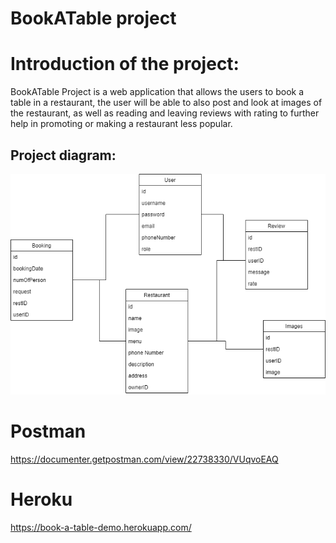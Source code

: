 # BookATable project

# Introduction of the project:

BookATable Project is a web application that  allows the users to book a table in a restaurant, the user will be able to also post and look at images of the restaurant, as well as reading and leaving reviews with rating to further help in promoting or making a restaurant less popular.

## Project diagram:
![BookATable ](https://github.com/Lubna-BinSalem/Java_FinalProject/blob/main/BookATable.png)


# Postman
https://documenter.getpostman.com/view/22738330/VUqvoEAQ

# Heroku
https://book-a-table-demo.herokuapp.com/

